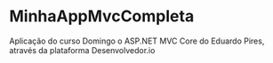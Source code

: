 # MinhaAppMvcCompleta
Aplicação do curso Domingo o ASP.NET MVC Core do Eduardo Pires, através da plataforma Desenvolvedor.io
